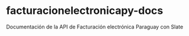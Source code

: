 # facturacionelectronicapy-docs
Documentación de la API de Facturación electrónica Paraguay con Slate
